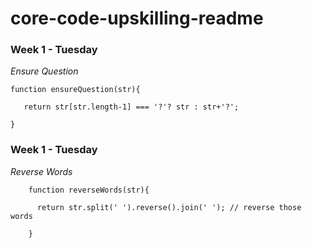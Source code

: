 # core-code-upskilling-readme

### Week 1 - Tuesday

*Ensure Question*

    function ensureQuestion(str){

       return str[str.length-1] === '?'? str : str+'?';

    }

### Week 1 - Tuesday

*Reverse Words*

        function reverseWords(str){

          return str.split(' ').reverse().join(' '); // reverse those words

        }
